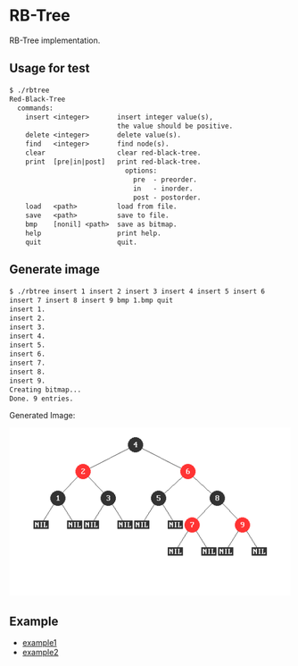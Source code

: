 # RB-Tree

RB-Tree implementation.

## Usage for test
```
$ ./rbtree
Red-Black-Tree
  commands:
    insert <integer>       insert integer value(s),
                           the value should be positive.
    delete <integer>       delete value(s).
    find   <integer>       find node(s).
    clear                  clear red-black-tree.
    print  [pre|in|post]   print red-black-tree.
                             options:
                               pre  - preorder.
                               in   - inorder.
                               post - postorder.
    load   <path>          load from file.
    save   <path>          save to file.
    bmp    [nonil] <path>  save as bitmap.
    help                   print help.
    quit                   quit.
```

## Generate image
```
$ ./rbtree insert 1 insert 2 insert 3 insert 4 insert 5 insert 6 insert 7 insert 8 insert 9 bmp 1.bmp quit
insert 1.
insert 2.
insert 3.
insert 4.
insert 5.
insert 6.
insert 7.
insert 8.
insert 9.
Creating bitmap...
Done. 9 entries.
```

Generated Image:

![Generated Image](test/1-9.bmp)

## Example

* [example1]
* [example2]


[example1]: https://github.com/GangZhuo/rbtree/blob/master/example/example1.c
[example2]: https://github.com/GangZhuo/rbtree/blob/master/example/example2.c
